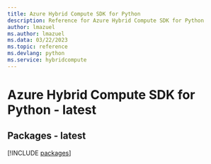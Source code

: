 ```yaml
---
title: Azure Hybrid Compute SDK for Python
description: Reference for Azure Hybrid Compute SDK for Python
author: lmazuel
ms.author: lmazuel
ms.data: 03/22/2023
ms.topic: reference
ms.devlang: python
ms.service: hybridcompute
---
```

# Azure Hybrid Compute SDK for Python - latest
## Packages - latest
[!INCLUDE [packages](hybrid-compute-index.md)]